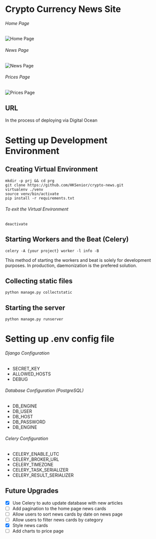 # Crypto Currency News Site
###### Home Page
![Home Page](https://i.imgur.com/LdPzVGU.png)

###### News Page
![News Page](https://i.imgur.com/vJIfdui.png)

###### Prices Page
![Prices Page](https://i.imgur.com/ls8Q6hN.png)

## URL
In the process of deploying via Digital Ocean

# Setting up Development Environment
## Creating Virtual Environment
```
mkdir -p prj && cd prg
git clone https://github.com/HKSenior/crypto-news.git
virtualenv ./venv
source venv/bin/activate
pip install -r requirements.txt
```

###### To exit the Virtual Environment
```
deactivate
```

## Starting Workers and the Beat (Celery)
```
celery -A {your project} worker -l info -B
```

This method of starting the workers and beat is solely for development
purposes. In production, daemonization is the prefered solution.

## Collecting static files
```
python manage.py collectstatic
```

## Starting the server
```
python manage.py runserver
```

# Setting up .env config file
###### Django Configuration
- SECRET_KEY
- ALLOWED_HOSTS
- DEBUG

###### Database Configuration (PostgreSQL)
- DB_ENGINE
- DB_USER
- DB_HOST
- DB_PASSWORD
- DB_ENGINE

###### Celery Configuration
- CELERY_ENABLE_UTC
- CELERY_BROKER_URL
- CELERY_TIMEZONE
- CELERY_TASK_SERIALIZER
- CELERY_RESULT_SERIALIZER

## Future Upgrades
- [X] Use Celery to auto update database with new articles
- [ ] Add pagination to the home page news cards
- [ ] Allow users to sort news cards by date on news page
- [ ] Allow users to filter news cards by category
- [X] Style news cards
- [ ] Add charts to price page